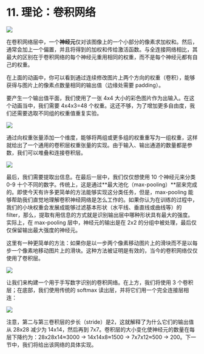 # 11. 理论：卷积网络

![](https://codelabs.developers.google.com/codelabs/cloud-tensorflow-mnist/img/53c160301db12a6e.png)

在卷积网络层中，一个**神经元**仅对该图像上的一个小部分的像素求加权和。然后，通常会加上一个偏置，并且将得到的加权和传给激活函数。与全连接网络相比，其最大的区别在于卷积网络的每个神经元重用相同的权重，而不是每个神经元都有自己的权重。

在上面的动画中，你可以看到通过连续修改图片上两个方向的权重（卷积），能够获得与图片上的像素点数量相同的输出值（边缘处需要 padding）。

要产生一个输出值平面，我们使用了一张 4x4 大小的彩色图片作为出输入。在这个动画当中，我们需要 4x4x3=48 个权重。这还不够，为了增加更多自由度，我们还需要选取不同组的权重值重复实验。

![](https://codelabs.developers.google.com/codelabs/cloud-tensorflow-mnist/img/40fd4b6ad8dfb6d2.png)

通过向权重张量添加一个维度，能够将两组或更多组的权重重写为一组权重，这样就给出了一个通用的卷积层权重张量的实现。由于输入、输出通道的数量都是参数，我们可以堆叠和连接卷积层。

![](https://codelabs.developers.google.com/codelabs/cloud-tensorflow-mnist/img/6eff0308ba98370e.png)

最后，我们需要提取出信息。在最后一层中，我们仅仅想使用 10 个神经元来分类 0-9 十个不同的数字。传统上，这是通过**最大池化（max-pooling）**层来完成的。即使今天有许多更简单的方法能够实现这分类任务，但是，max-pooling 能够帮助我们直觉地理解卷积神经网络是怎么工作的。如果你认为在训练的过程中，我们的小块权重会发展成能够过滤基本形状（水平线、垂直线或曲线等）的 filter，那么，提取有用信息的方式就是识别输出层中哪种形状具有最大的强度。实际上，在 max-pooling 层中，神经元的输出是在 2x2 的分组中被处理，最后仅仅保留输出最大强度的神经元。

这里有一种更简单的方法：如果你是以一步两个像素移动图片上的滑块而不是以每步一个像素地移动图片上的滑块。这种方法被证明是有效的，当今的卷积网络仅仅使用了卷积层。

![](https://codelabs.developers.google.com/codelabs/cloud-tensorflow-mnist/img/b6b1f2c1c91158c8.png)

让我们来构建一个用于手写数字识别的卷积网络。在上方，我们将使用 3 个卷积层；在底部，我们使用传统的 softmax 读出层，并将它们用一个完全连接层相连：

![](https://codelabs.developers.google.com/codelabs/cloud-tensorflow-mnist/img/3701df765a81a094.png)

注意，第二与第三卷积层的步长（stride）是2，这就解释了为什么它们的输出值从 28x28 减少为 14x14，然后再到 7x7。卷积层的大小变化使神经元的数量在每层下降约为：28x28x14≈3000 → 14x14x8≈1500 → 7x7x12≈500 → 200。下一节中，我们将给出该网络的具体实现。
